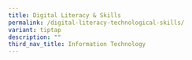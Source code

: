 ```yaml
---
title: Digital Literacy & Skills
permalink: /digital-literacy-technological-skills/
variant: tiptap
description: ""
third_nav_title: Information Technology
---
```

<p></p>